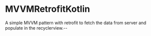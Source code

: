 # MVVMRetrofitKotlin
A simple MVVM pattern with retrofit to fetch the data from server and populate in the recyclerview.--
